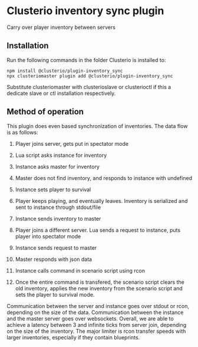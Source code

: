 # Clusterio inventory sync plugin

Carry over player inventory between servers

## Installation

Run the following commands in the folder Clusterio is installed to:

    npm install @clusterio/plugin-inventory_sync
    npx clusteriomaster plugin add @clusterio/plugin-inventory_sync

Substitute clusteriomaster with clusterioslave or clusterioctl if this a dedicate slave or ctl installation respectively.

## Method of operation

This plugin does even based synchronization of inventories. The data flow is as follows:

1. Player joins server, gets put in spectator mode

2. Lua script asks instance for inventory

3. Instance asks master for inventory

4. Master does not find inventory, and responds to instance with undefined

5. Instance sets player to survival

6. Player keeps playing, and eventually leaves. Inventory is serialized and sent to instance through stdout/file

7. Instance sends inventory to master

8. Player joins a different server. Lua sends a request to instance, puts player into spectator mode

9. Instance sends request to master

10. Master responds with json data

11. Instance calls command in scenario script using rcon

12. Once the entire command is transfered, the scenario script clears the old inventory, applies the new inventory from the scenario script and sets the player to survival mode.

Communication between the server and instance goes over stdout or rcon, depending on the size of the data. 
Communication between the instance and the master server goes over websockets.
Overall, we are able to achieve a latency between 3 and infinite ticks from server join, depending on the size of the inventory. The major limiter is rcon transfer speeds with larger inventories, especially if they contain blueprints.
